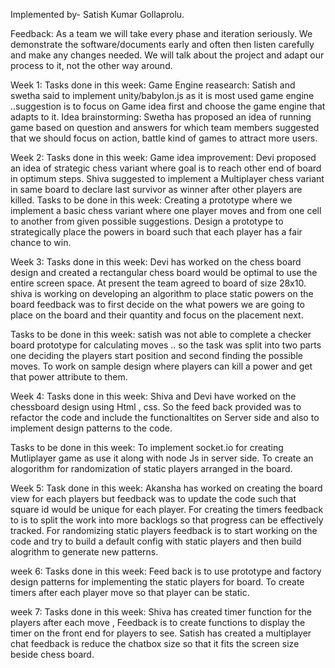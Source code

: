 Implemented by- Satish Kumar Gollaprolu.

Feedback: As a team we will take every phase and iteration seriously. We demonstrate the software/documents early and often then listen carefully and make any changes needed. We will talk about the project and adapt our process to it, not the other way around.

Week 1: Tasks done in this week: 
Game Engine reasearch: Satish and swetha said to implement unity/babylon.js as it is most used game engine ..suggestion is to focus on Game idea first and choose the game engine that adapts to it.
Idea brainstorming: Swetha has proposed an idea of running game based on question and answers for which team members suggested that we should focus on action, battle kind of games to attract more users.


Week 2: Tasks done in this week:
Game idea improvement: Devi proposed an idea of strategic chess variant where goal is to reach other end of board in optimum steps. Shiva suggested to implement a Multiplayer chess variant in same board to declare last survivor as winner after other players are killed.
Tasks to be done in this week: Creating a prototype where we implement a basic chess variant where one player moves and from one cell to another from given possible suggestions. Design a prototype to strategically place the powers in board such that each player has a fair chance to win.


Week 3: Tasks done in this week: Devi has worked on the chess board design and created a rectangular chess board would be optimal to use the entire screen space. At present the team agreed to board of size 28x10. shiva is working on developing an algorithm to place static powers on the board feedback was to first decide on the what powers we are going to place on the board and their quantity and focus on the placement next.

Tasks to be done in this week: satish was not able to complete a checker board prototype for calculating moves .. so the task was split into two parts one deciding the players start position and second finding the possible moves. To work on sample design where players can kill a power and get that power attribute to them.

Week 4:
Tasks done in this week: Shiva and Devi have worked on the chessboard design using Html , css. So the feed back provided was to refactor the code and include the functionaltites on Server side and also to implement design patterns to the code.

Tasks to be done in this week: To implement socket.io for creating Mutliplayer game as use it along with node Js in server side. To create an alogorithm for randomization of static players arranged in the board.

Week 5:
Task done in this week:
Akansha has worked on creating the board view for each players but feedback was to update the code such that square id would be unique for each player.
For creating the timers feedback to is to split the work into more backlogs so that progress can be effectively tracked.
For randomizing static players feedback is to start working on the code and try to build a default config with static players and then build alogrithm to generate new patterns.

week 6:
Tasks done in this week:
Feed back is to use prototype  and factory design patterns for implementing the static players for board.
To create timers after each player move so that player can be static.

week 7:
Tasks done in this week:
Shiva has created timer function for the players after each move , Feedback is to create functions to display the timer on the front end for players to see.
Satish has created a multiplayer chat feedback is reduce the chatbox size so that it fits the screen size beside chess board.

